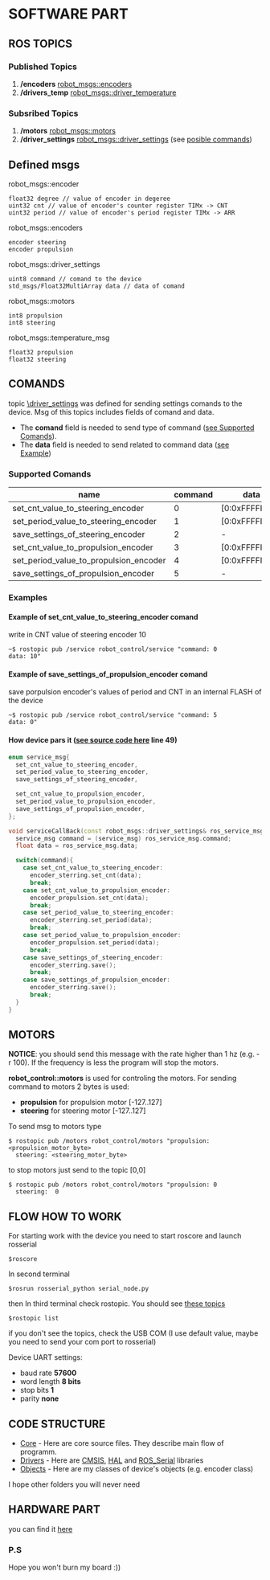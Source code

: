 # SOFTWARE PART

## ROS TOPICS

### Published Topics

1. **/encoders** [robot_msgs::encoders](#defined-msgs)
2. **/drivers_temp** [robot_msgs::driver_temperature](#defined-msgs)

### Subsribed Topics

1. **/motors** [robot_msgs::motors](#defined-msgs)
2. **/driver_settings** [robot_msgs::driver_settings](#defined-msgs) (see [posible commands](#comands))

## Defined msgs

robot_msgs::encoder

    float32 degree // value of encoder in degeree
    uint32 cnt // value of encoder's counter register TIMx -> CNT
    uint32 period // value of encoder's period register TIMx -> ARR

robot_msgs::encoders

    encoder steering
    encoder propulsion

robot_msgs::driver_settings

    uint8 command // comand to the device
    std_msgs/Float32MultiArray data // data of comand 

robot_msgs::motors

    int8 propulsion
    int8 steering

robot_msgs::temperature_msg

    float32 propulsion
    float32 steering

## COMANDS

topic [\driver_settings](#subscribed-topics) was defined for sending settings comands to the device. Msg of this topics includes fields of comand and data.

- The **comand** field is needed to send type of command ([see Supported Comands](#supported-comands)).
- The **data** field is needed to send related to command data ([see Example](#example-of-comand))

### Supported Comands

| name                                   | command | data           |
|----------------------------------------|---------|----------------|
|set_cnt_value_to_steering_encoder       |0        | [0:0xFFFFFFFF] |
|set_period_value_to_steering_encoder    |1        | [0:0xFFFFFFFF] |
|save_settings_of_steering_encoder       |2        | -              |
|set_cnt_value_to_propulsion_encoder     |3        | [0:0xFFFFFFFF] |
|set_period_value_to_propulsion_encoder  |4        | [0:0xFFFFFFFF] |
|save_settings_of_propulsion_encoder     |5        | -              |

### Examples

#### Example of set_cnt_value_to_steering_encoder comand

write in CNT value of steering encoder 10

    ~$ rostopic pub /service robot_control/service "command: 0
    data: 10"

#### Example of save_settings_of_propulsion_encoder comand

save porpulsion encoder's values of period and CNT in an internal FLASH of the device

    ~$ rostopic pub /service robot_control/service "command: 5
    data: 0"

#### How device pars it ([see source code here](Core/Src/maincpp.cpp) line 49)

```C++
enum service_msg{
  set_cnt_value_to_steering_encoder,
  set_period_value_to_steering_encoder,
  save_settings_of_steering_encoder,

  set_cnt_value_to_propulsion_encoder,
  set_period_value_to_propulsion_encoder,
  save_settings_of_propulsion_encoder,
};

void serviceCallBack(const robot_msgs::driver_settings& ros_service_msg){
  service_msg command = (service_msg) ros_service_msg.command;
  float data = ros_service_msg.data;

  switch(command){
    case set_cnt_value_to_steering_encoder:
      encoder_sterring.set_cnt(data);
      break;
    case set_cnt_value_to_propulsion_encoder:
      encoder_propulsion.set_cnt(data);
      break;
    case set_period_value_to_steering_encoder:
      encoder_sterring.set_period(data);
      break;
    case set_period_value_to_propulsion_encoder:
      encoder_propulsion.set_period(data);
      break;
    case save_settings_of_steering_encoder:
      encoder_sterring.save();
      break;
    case save_settings_of_propulsion_encoder:
      encoder_sterring.save();
      break;
  }
}
```

## MOTORS

**NOTICE**: you should send this message with the rate higher than 1 hz (e.g. -r 100). If the frequency is less the program will stop the motors.  

**robot_control::motors** is used for controling the motors.
For sending command to motors 2 bytes is used:

- **propulsion** for propulsion motor [-127..127]
- **steering** for steering motor [-127..127]

To send msg to motors type

    $ rostopic pub /motors robot_control/motors "propulsion: <propulsion_motor_byte>
      steering: <steering_motor_byte>

to stop motors just send to the topic [0,0]

    $ rostopic pub /motors robot_control/motors "propulsion: 0
      steering:  0

## FLOW HOW TO WORK  

For starting work with the device you need to start roscore and launch rosserial

    $roscore

In second terminal

    $rosrun rosserial_python serial_node.py

then In third terminal check rostopic. You should see [these topics](#ros-topics)

    $rostopic list

if you don't see the topics, check the USB COM (I use default value, maybe you need to send your com port to rosserial)

Device UART settings:

- baud rate **57600**
- word length **8 bits**
- stop bits **1**
- parity **none**

## CODE STRUCTURE

- [Core](Core) - Here are core source files. They describe main flow of programm.
- [Drivers](Drivers) - Here are [CMSIS](Drivers\CMSIS), [HAL](Drivers\STM32F4xx_HAL_Driver) and [ROS_Serial](Drivers\ROS_Serial) libraries
- [Objects](Objects) - Here are my classes of device's objects (e.g. encoder class)

I hope other folders you will never need

## HARDWARE PART
  
you can find it [here](https://github.com/nikitazigman/RobotControlBoard_hard)

### P.S

Hope you won't burn my board :))
